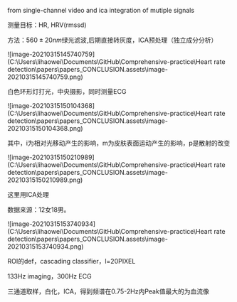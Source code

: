 from single-channel video and ica integration of mutiple signals

测量目标：HR, HRV(rmssd)

方法：$560\pm 20nm$绿光滤波,后期直接转灰度，ICA预处理（独立成分分析）

![image-20210315145740759](C:\Users\lihaowei\Documents\GitHub\Comprehensive-practice\Heart rate detection\papers\papers_CONCLUSION.assets\image-20210315145740759.png)

白色环形灯打光，中央摄影，同时测量ECG

![image-20210315150104368](C:\Users\lihaowei\Documents\GitHub\Comprehensive-practice\Heart rate detection\papers\papers_CONCLUSION.assets\image-20210315150104368.png)

其中，i为相对光移动产生的影响，m为皮肤表面运动产生的影响，p是散射的改变

![image-20210315150210989](C:\Users\lihaowei\Documents\GitHub\Comprehensive-practice\Heart rate detection\papers\papers_CONCLUSION.assets\image-20210315150210989.png)

这里用ICA处理

数据来源：12女18男。

![image-20210315153740934](C:\Users\lihaowei\Documents\GitHub\Comprehensive-practice\Heart rate detection\papers\papers_CONCLUSION.assets\image-20210315153740934.png)

ROI的def，cascading classifier，l=20PIXEL

133Hz imaging，300Hz ECG

三通道取样，白化，ICA，得到频谱在0.75-2Hz内Peak值最大的为血流像

